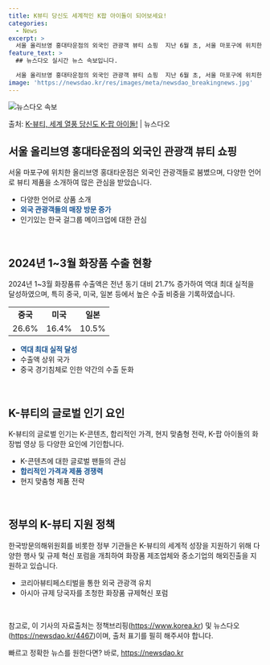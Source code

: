 ```yaml
---
title: K뷰티 당신도 세계적인 K팝 아이돌이 되어보세요!
categories:
  - News
excerpt: >
  서울 올리브영 홍대타운점의 외국인 관광객 뷰티 쇼핑  지난 6월 초, 서울 마포구에 위치한 올리브영 홍대타운…
feature_text: >
  ## 뉴스다오 실시간 뉴스 속보입니다.

  서울 올리브영 홍대타운점의 외국인 관광객 뷰티 쇼핑  지난 6월 초, 서울 마포구에 위치한 올리브영 홍대타운…
image: 'https://newsdao.kr/res/images/meta/newsdao_breakingnews.jpg'
---
```


![뉴스다오 속보](https://newsdao.kr/res/images/meta/newsdao_breakingnews.jpg)

<p>출처: <a href="https://newsdao.kr/4467" rel="dofollow">K-뷰티, 세계 열풍 당신도 K-팝 아이돌!</a> | 뉴스다오</p>

<h2 data-ke-size="size26">서울 올리브영 홍대타운점의 외국인 관광객 뷰티 쇼핑</h2>
<p data-ke-size="size16">서울 마포구에 위치한 올리브영 홍대타운점은 외국인 관광객들로 붐볐으며, 다양한 언어로 뷰티 제품을 소개하여 많은 관심을 받았습니다.</p>
<ul>
<li>다양한 언어로 상품 소개</li>
<li><b><span style="color: #1a5490;">외국 관광객들의 매장 방문 증가</span></b></li>
<li>인기있는 한국 걸그룹 메이크업에 대한 관심</li>
</ul>
<p data-ke-size="size16">&nbsp;</p>

<h2 data-ke-size="size26">2024년 1~3월 화장품 수출 현황</h2>
<p data-ke-size="size16">2024년 1~3월 화장품류 수출액은 전년 동기 대비 21.7% 증가하여 역대 최대 실적을 달성하였으며, 특히 중국, 미국, 일본 등에서 높은 수출 비중을 기록하였습니다.</p>
<table>
<tbody>
<tr>
<td style="text-align: center; height: 17px;"><b>중국</b></td>
<td style="text-align: center; height: 17px;"><b>미국</b></td>
<td style="text-align: center; height: 17px;"><b>일본</b></td>
</tr>
<tr>
<td style="text-align: center; height: 17px;">26.6%</td>
<td style="text-align: center; height: 17px;">16.4%</td>
<td style="text-align: center; height: 17px;">10.5%</td>
</tr>
</tbody>
</table>
<ul>
<li><b><span style="color: #1a5490;">역대 최대 실적 달성</span></b></li>
<li>수출액 상위 국가</li>
<li>중국 경기침체로 인한 약간의 수출 둔화</li>
</ul>
<p data-ke-size="size16">&nbsp;</p>

<h2 data-ke-size="size26">K-뷰티의 글로벌 인기 요인</h2>
<p data-ke-size="size16">K-뷰티의 글로벌 인기는 K-콘텐츠, 합리적인 가격, 현지 맞춤형 전략, K-팝 아이돌의 화장법 영상 등 다양한 요인에 기인합니다.</p>
<ul>
<li>K-콘텐츠에 대한 글로벌 팬들의 관심</li>
<li><b><span style="color: #1a5490;">합리적인 가격과 제품 경쟁력</span></b></li>
<li>현지 맞춤형 제품 전략</li>
</ul>
<p data-ke-size="size16">&nbsp;</p>

<h2 data-ke-size="size26">정부의 K-뷰티 지원 정책</h2>
<p data-ke-size="size16">한국방문의해위원회를 비롯한 정부 기관들은 K-뷰티의 세계적 성장을 지원하기 위해 다양한 행사 및 규제 혁신 포럼을 개최하여 화장품 제조업체와 중소기업의 해외진출을 지원하고 있습니다.</p>
<ul>
<li>코리아뷰티페스티벌을 통한 외국 관광객 유치</li>
<li>아시아 규제 당국자를 초청한 화장품 규제혁신 포럼</li>
</ul>
<p data-ke-size="size16">&nbsp;</p>

참고로, 이 기사의 자료출처는 정책브리핑(https://www.korea.kr) 및 뉴스다오(https://newsdao.kr/4467)이며, 출처 표기를 필히 해주셔야 합니다. 

빠르고 정확한 뉴스를 원한다면? 바로, <a href="https://newsdao.kr" rel="dofollow">https://newsdao.kr</a>


    

